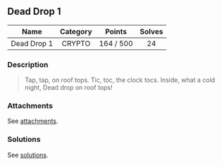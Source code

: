 ## Dead Drop 1

|  Name  |  Category  |  Points  |  Solves  |
| :----: | :----: | :----: | :----: |
|  Dead Drop 1  |  CRYPTO  |  164 / 500  |  24  |

### Description
> Tap, tap, on roof tops.
> Tic, toc, the clock tocs.
> Inside, what a cold night,
> Dead drop on roof tops!

### Attachments
See [attachments](https://github.com/roadicing/ctf-writeups/tree/main/2020/asisctf-quals/dead-drop-1/attachments).

### Solutions
See [solutions](https://github.com/roadicing/ctf-writeups/tree/main/2020/asisctf-quals/dead-drop-1/solutions).